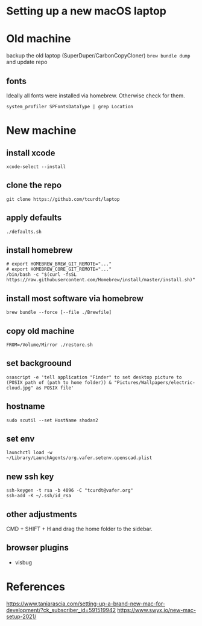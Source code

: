 # Setting up a new macOS laptop

# Old machine

backup the old laptop (SuperDuper/CarbonCopyCloner)
`brew bundle dump` and update repo

## fonts

Ideally all fonts were installed via homebrew. Otherwise check for them.

    system_profiler SPFontsDataType | grep Location

# New machine

## install xcode

    xcode-select --install

## clone the repo

    git clone https://github.com/tcurdt/laptop

## apply defaults

    ./defaults.sh

## install homebrew

    # export HOMEBREW_BREW_GIT_REMOTE="..."
    # export HOMEBREW_CORE_GIT_REMOTE="..."
    /bin/bash -c "$(curl -fsSL https://raw.githubusercontent.com/Homebrew/install/master/install.sh)"

## install most software via homebrew

    brew bundle --force [--file ./Brewfile]

## copy old machine

    FROM=/Volume/Mirror ./restore.sh

## set backgroound

    osascript -e 'tell application "Finder" to set desktop picture to (POSIX path of (path to home folder)) & "Pictures/Wallpapers/electric-cloud.jpg" as POSIX file'

## hostname

    sudo scutil --set HostName shodan2

## set env

    launchctl load -w ~/Library/LaunchAgents/org.vafer.setenv.openscad.plist

## new ssh key

    ssh-keygen -t rsa -b 4096 -C "tcurdt@vafer.org"
    ssh-add -K ~/.ssh/id_rsa

## other adjustments

CMD + SHIFT + H and drag the home folder to the sidebar.

## browser plugins

- visbug

# References

https://www.taniarascia.com/setting-up-a-brand-new-mac-for-development/?ck_subscriber_id=591519942
https://www.swyx.io/new-mac-setup-2021/